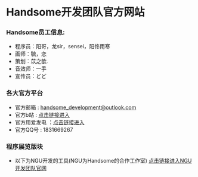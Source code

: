 # Handsome开发团队官方网站
### Handsome员工信息:
- 程序员：阳哥，龙sir，sensei，阳佟雨寒
- 画师：毓，恋
- 策划：苡之歆.
- 音效师：一手
- 宣传员：どど
### 各大官方平台
- 官方邮箱 : handsome_development@outlook.com
- 官方b站 : [点击链接进入](https://b23.tv/qcl48b9 "")
- 官方用爱发电 ：[点击链接进入](https://afdian.net/a/handsome-yang-ge "")
- 官方QQ号 : 1831669267
### 程序展览版块
- 以下为NGU开发的工具(NGU为Handsome的合作工作室) [点击链接进入NGU开发团队官网](https://ngu-team.github.io "")
